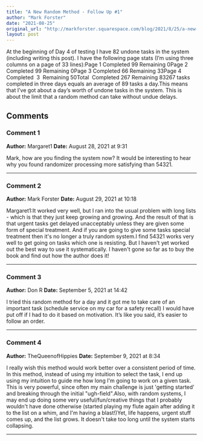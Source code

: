 ```yaml
---
title: "A New Random Method - Follow Up #1"
author: "Mark Forster"
date: "2021-08-25"
original_url: "http://markforster.squarespace.com/blog/2021/8/25/a-new-random-method-follow-up-1.html"
layout: post
---
```


At the beginning of Day 4 of testing I have 82 undone tasks in the system (including writing this post). I have the following page stats (I’m using three columns on a page of 33 lines):Page 1 Completed 99 Remaining 0Page 2 Completed 99 Remaining 0Page 3 Completed 66 Remaining 33Page 4 Completed  3  Remaining 50Total  Completed 267 Remaining 83267 tasks completed in three days equals an average of 89 tasks a day.This means that I’ve got about a day’s worth of undone tasks in the system. This is about the limit that a random method can take without undue delays.

## Comments

### Comment 1
**Author:** Margaret1
**Date:** August 28, 2021 at 9:31

Mark, how are you finding the system now? It would be interesting to hear why you found randomizer processing more satisfying than 54321.

---

### Comment 2
**Author:** Mark Forster
**Date:** August 29, 2021 at 10:18

Margaret1:It worked very well, but I ran into the usual problem with long lists - which is that they just keep growing and growing. And the result of that is that urgent tasks get delayed unacceptably unless they are given some form of special treatment. And if you are going to give some tasks special treatment then it's no longer a truly random system.I find 54321 works very well to get going on tasks which one is resisting. But I haven't yet worked out the best way to use it systematically. I haven't gone so far as to buy the book and find out how the author does it!

---

### Comment 3
**Author:** Don R
**Date:** September 5, 2021 at 14:42

I tried this random method for a day and it got me to take care of an important task (schedule service on my car for a safety recall) I would have put off if I had to do it based on motivation. It’s like you said, it’s easier to follow an order.

---

### Comment 4
**Author:** TheQueenofHippies
**Date:** September 9, 2021 at 8:34

I really wish this method would work better over a consistent period of time. In this method, instead of using my intuition to select the task, I end up using my intuition to guide me how long I'm going to work on a given task. This is very powerful, since often my main challenge is just 'getting started' and breaking through the initial "ugh-field".Also, with random systems, I may end up doing some very useful/fun/creative things that I probably wouldn't have done otherwise (started playing my flute again after adding it to the list on a whim, and I'm having a blast!)Yet, life happens, urgent stuff comes up, and the list grows. It doesn't take too long until the system starts collapsing.

---
